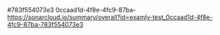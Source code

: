 #783f554073e3 0ccaad1d-4f8e-4fc9-87ba-
https://sonarcloud.io/summary/overall?id=examly-test_0ccaad1d-4f8e-4fc9-87ba-783f554073e3
